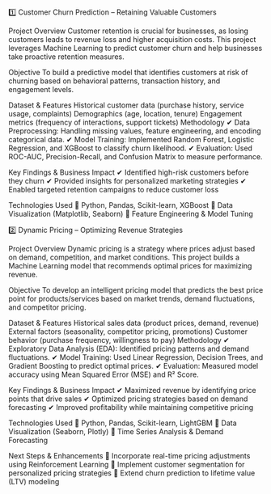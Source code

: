 1️⃣ Customer Churn Prediction – Retaining Valuable Customers

Project Overview
Customer retention is crucial for businesses, as losing customers leads to revenue loss and higher acquisition costs. This project leverages Machine Learning to predict customer churn and help businesses take proactive retention measures.

Objective
To build a predictive model that identifies customers at risk of churning based on behavioral patterns, transaction history, and engagement levels.

Dataset & Features
Historical customer data (purchase history, service usage, complaints)
Demographics (age, location, tenure)
Engagement metrics (frequency of interactions, support tickets)
Methodology
✔ Data Preprocessing: Handling missing values, feature engineering, and encoding categorical data.
✔ Model Training: Implemented Random Forest, Logistic Regression, and XGBoost to classify churn likelihood.
✔ Evaluation: Used ROC-AUC, Precision-Recall, and Confusion Matrix to measure performance.

Key Findings & Business Impact
✔ Identified high-risk customers before they churn
✔ Provided insights for personalized marketing strategies
✔ Enabled targeted retention campaigns to reduce customer loss

Technologies Used
📌 Python, Pandas, Scikit-learn, XGBoost
📌 Data Visualization (Matplotlib, Seaborn)
📌 Feature Engineering & Model Tuning



2️⃣ Dynamic Pricing – Optimizing Revenue Strategies

Project Overview
Dynamic pricing is a strategy where prices adjust based on demand, competition, and market conditions. This project builds a Machine Learning model that recommends optimal prices for maximizing revenue.

Objective
To develop an intelligent pricing model that predicts the best price point for products/services based on market trends, demand fluctuations, and competitor pricing.

Dataset & Features
Historical sales data (product prices, demand, revenue)
External factors (seasonality, competitor pricing, promotions)
Customer behavior (purchase frequency, willingness to pay)
Methodology
✔ Exploratory Data Analysis (EDA): Identified pricing patterns and demand fluctuations.
✔ Model Training: Used Linear Regression, Decision Trees, and Gradient Boosting to predict optimal prices.
✔ Evaluation: Measured model accuracy using Mean Squared Error (MSE) and R² Score.

Key Findings & Business Impact
✔ Maximized revenue by identifying price points that drive sales
✔ Optimized pricing strategies based on demand forecasting
✔ Improved profitability while maintaining competitive pricing

Technologies Used
📌 Python, Pandas, Scikit-learn, LightGBM
📌 Data Visualization (Seaborn, Plotly)
📌 Time Series Analysis & Demand Forecasting


Next Steps & Enhancements
🔹 Incorporate real-time pricing adjustments using Reinforcement Learning
🔹 Implement customer segmentation for personalized pricing strategies
🔹 Extend churn prediction to lifetime value (LTV) modeling

